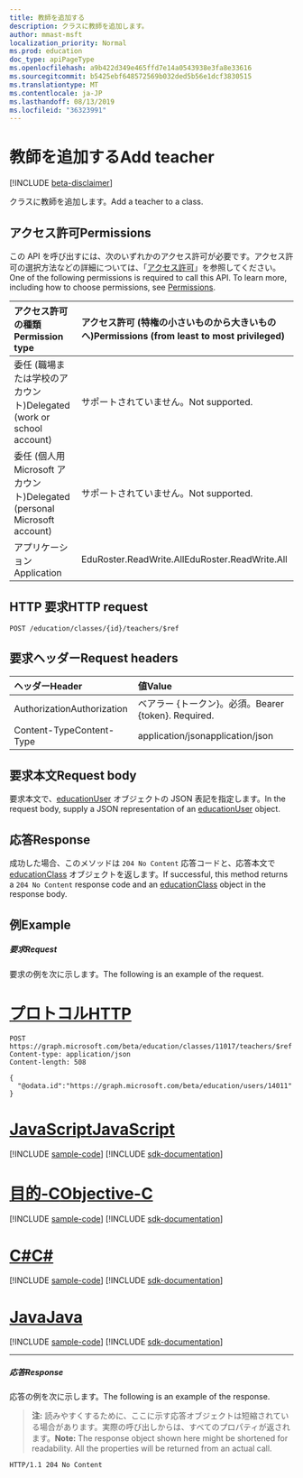 ```yaml
---
title: 教師を追加する
description: クラスに教師を追加します。
author: mmast-msft
localization_priority: Normal
ms.prod: education
doc_type: apiPageType
ms.openlocfilehash: a9b422d349e465ffd7e14a0543938e3fa8e33616
ms.sourcegitcommit: b5425ebf648572569b032ded5b56e1dcf3830515
ms.translationtype: MT
ms.contentlocale: ja-JP
ms.lasthandoff: 08/13/2019
ms.locfileid: "36323991"
---
```

# <a name="add-teacher"></a><span data-ttu-id="d60c4-103">教師を追加する</span><span class="sxs-lookup"><span data-stu-id="d60c4-103">Add teacher</span></span>

[!INCLUDE [beta-disclaimer](../../includes/beta-disclaimer.md)]

<span data-ttu-id="d60c4-104">クラスに教師を追加します。</span><span class="sxs-lookup"><span data-stu-id="d60c4-104">Add a teacher to a class.</span></span>

## <a name="permissions"></a><span data-ttu-id="d60c4-105">アクセス許可</span><span class="sxs-lookup"><span data-stu-id="d60c4-105">Permissions</span></span>
<span data-ttu-id="d60c4-p101">この API を呼び出すには、次のいずれかのアクセス許可が必要です。アクセス許可の選択方法などの詳細については、「[アクセス許可](/graph/permissions-reference)」を参照してください。</span><span class="sxs-lookup"><span data-stu-id="d60c4-p101">One of the following permissions is required to call this API. To learn more, including how to choose permissions, see [Permissions](/graph/permissions-reference).</span></span>

|<span data-ttu-id="d60c4-108">アクセス許可の種類</span><span class="sxs-lookup"><span data-stu-id="d60c4-108">Permission type</span></span>      | <span data-ttu-id="d60c4-109">アクセス許可 (特権の小さいものから大きいものへ)</span><span class="sxs-lookup"><span data-stu-id="d60c4-109">Permissions (from least to most privileged)</span></span>              |
|:--------------------|:---------------------------------------------------------|
|<span data-ttu-id="d60c4-110">委任 (職場または学校のアカウント)</span><span class="sxs-lookup"><span data-stu-id="d60c4-110">Delegated (work or school account)</span></span> |  <span data-ttu-id="d60c4-111">サポートされていません。</span><span class="sxs-lookup"><span data-stu-id="d60c4-111">Not supported.</span></span>  |
|<span data-ttu-id="d60c4-112">委任 (個人用 Microsoft アカウント)</span><span class="sxs-lookup"><span data-stu-id="d60c4-112">Delegated (personal Microsoft account)</span></span> |  <span data-ttu-id="d60c4-113">サポートされていません。</span><span class="sxs-lookup"><span data-stu-id="d60c4-113">Not supported.</span></span>  |
|<span data-ttu-id="d60c4-114">アプリケーション</span><span class="sxs-lookup"><span data-stu-id="d60c4-114">Application</span></span> | <span data-ttu-id="d60c4-115">EduRoster.ReadWrite.All</span><span class="sxs-lookup"><span data-stu-id="d60c4-115">EduRoster.ReadWrite.All</span></span> | 

## <a name="http-request"></a><span data-ttu-id="d60c4-116">HTTP 要求</span><span class="sxs-lookup"><span data-stu-id="d60c4-116">HTTP request</span></span>
<!-- { "blockType": "ignored" } -->
```http
POST /education/classes/{id}/teachers/$ref
```
## <a name="request-headers"></a><span data-ttu-id="d60c4-117">要求ヘッダー</span><span class="sxs-lookup"><span data-stu-id="d60c4-117">Request headers</span></span>
| <span data-ttu-id="d60c4-118">ヘッダー</span><span class="sxs-lookup"><span data-stu-id="d60c4-118">Header</span></span>       | <span data-ttu-id="d60c4-119">値</span><span class="sxs-lookup"><span data-stu-id="d60c4-119">Value</span></span> |
|:---------------|:--------|
| <span data-ttu-id="d60c4-120">Authorization</span><span class="sxs-lookup"><span data-stu-id="d60c4-120">Authorization</span></span>  | <span data-ttu-id="d60c4-p102">ベアラー {トークン}。必須。</span><span class="sxs-lookup"><span data-stu-id="d60c4-p102">Bearer {token}. Required.</span></span>  |
| <span data-ttu-id="d60c4-123">Content-Type</span><span class="sxs-lookup"><span data-stu-id="d60c4-123">Content-Type</span></span>  | <span data-ttu-id="d60c4-124">application/json</span><span class="sxs-lookup"><span data-stu-id="d60c4-124">application/json</span></span>  |

## <a name="request-body"></a><span data-ttu-id="d60c4-125">要求本文</span><span class="sxs-lookup"><span data-stu-id="d60c4-125">Request body</span></span>
<span data-ttu-id="d60c4-126">要求本文で、[educationUser](../resources/educationuser.md) オブジェクトの JSON 表記を指定します。</span><span class="sxs-lookup"><span data-stu-id="d60c4-126">In the request body, supply a JSON representation of an [educationUser](../resources/educationuser.md) object.</span></span>


## <a name="response"></a><span data-ttu-id="d60c4-127">応答</span><span class="sxs-lookup"><span data-stu-id="d60c4-127">Response</span></span>
<span data-ttu-id="d60c4-128">成功した場合、このメソッドは `204 No Content` 応答コードと、応答本文で [educationClass](../resources/educationclass.md) オブジェクトを返します。</span><span class="sxs-lookup"><span data-stu-id="d60c4-128">If successful, this method returns a `204 No Content` response code and an [educationClass](../resources/educationclass.md) object in the response body.</span></span>

## <a name="example"></a><span data-ttu-id="d60c4-129">例</span><span class="sxs-lookup"><span data-stu-id="d60c4-129">Example</span></span>
##### <a name="request"></a><span data-ttu-id="d60c4-130">要求</span><span class="sxs-lookup"><span data-stu-id="d60c4-130">Request</span></span>
<span data-ttu-id="d60c4-131">要求の例を次に示します。</span><span class="sxs-lookup"><span data-stu-id="d60c4-131">The following is an example of the request.</span></span>

# <a name="httptabhttp"></a>[<span data-ttu-id="d60c4-132">プロトコル</span><span class="sxs-lookup"><span data-stu-id="d60c4-132">HTTP</span></span>](#tab/http)
<!-- {
  "blockType": "request",
  "name": "create_educationuser_from_educationclass"
}-->
```http
POST https://graph.microsoft.com/beta/education/classes/11017/teachers/$ref
Content-type: application/json
Content-length: 508

{
  "@odata.id":"https://graph.microsoft.com/beta/education/users/14011"
}
```
# <a name="javascripttabjavascript"></a>[<span data-ttu-id="d60c4-133">JavaScript</span><span class="sxs-lookup"><span data-stu-id="d60c4-133">JavaScript</span></span>](#tab/javascript)
[!INCLUDE [sample-code](../includes/snippets/javascript/create-educationuser-from-educationclass-javascript-snippets.md)]
[!INCLUDE [sdk-documentation](../includes/snippets/snippets-sdk-documentation-link.md)]

# <a name="objective-ctabobjc"></a>[<span data-ttu-id="d60c4-134">目的-C</span><span class="sxs-lookup"><span data-stu-id="d60c4-134">Objective-C</span></span>](#tab/objc)
[!INCLUDE [sample-code](../includes/snippets/objc/create-educationuser-from-educationclass-objc-snippets.md)]
[!INCLUDE [sdk-documentation](../includes/snippets/snippets-sdk-documentation-link.md)]

# <a name="ctabcsharp"></a>[<span data-ttu-id="d60c4-135">C#</span><span class="sxs-lookup"><span data-stu-id="d60c4-135">C#</span></span>](#tab/csharp)
[!INCLUDE [sample-code](../includes/snippets/csharp/create-educationuser-from-educationclass-csharp-snippets.md)]
[!INCLUDE [sdk-documentation](../includes/snippets/snippets-sdk-documentation-link.md)]

# <a name="javatabjava"></a>[<span data-ttu-id="d60c4-136">Java</span><span class="sxs-lookup"><span data-stu-id="d60c4-136">Java</span></span>](#tab/java)
[!INCLUDE [sample-code](../includes/snippets/java/create-educationuser-from-educationclass-java-snippets.md)]
[!INCLUDE [sdk-documentation](../includes/snippets/snippets-sdk-documentation-link.md)]

---


##### <a name="response"></a><span data-ttu-id="d60c4-137">応答</span><span class="sxs-lookup"><span data-stu-id="d60c4-137">Response</span></span>
<span data-ttu-id="d60c4-138">応答の例を次に示します。</span><span class="sxs-lookup"><span data-stu-id="d60c4-138">The following is an example of the response.</span></span> 

<!-- Add the educationClass object to the response -->

><span data-ttu-id="d60c4-p103">**注:** 読みやすくするために、ここに示す応答オブジェクトは短縮されている場合があります。実際の呼び出しからは、すべてのプロパティが返されます。</span><span class="sxs-lookup"><span data-stu-id="d60c4-p103">**Note:** The response object shown here might be shortened for readability. All the properties will be returned from an actual call.</span></span>

<!-- {
  "blockType": "response",
  "truncated": true,
  "@odata.type": "microsoft.graph.educationUser"
} -->
```http
HTTP/1.1 204 No Content
```

<!-- uuid: 8fcb5dbc-d5aa-4681-8e31-b001d5168d79
2015-10-25 14:57:30 UTC -->
<!--
{
  "type": "#page.annotation",
  "description": "Create educationUser",
  "keywords": "",
  "section": "documentation",
  "tocPath": "",
  "suppressions": [
  ]
}
-->
